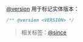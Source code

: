 [@version](http://usejsdoc.org/tags-version.html) 用于标记实体版本：

```js
/** @version <VERSION> */
```

> 相关标签：[@since](http://usejsdoc.org/tags-since.html)
